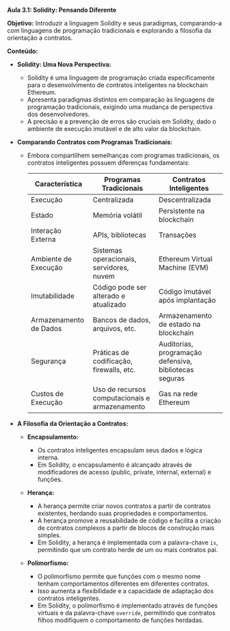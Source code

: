 **Aula 3.1: Solidity: Pensando Diferente**

**Objetivo:** Introduzir a linguagem Solidity e seus paradigmas, comparando-a com linguagens de programação tradicionais e explorando a filosofia da orientação a contratos.

**Conteúdo:**

- **Solidity: Uma Nova Perspectiva:**
    - Solidity é uma linguagem de programação criada especificamente para o desenvolvimento de contratos inteligentes na blockchain Ethereum.
    - Apresenta paradigmas distintos em comparação às linguagens de programação tradicionais, exigindo uma mudança de perspectiva dos desenvolvedores.
    - A precisão e a prevenção de erros são cruciais em Solidity, dado o ambiente de execução imutável e de alto valor da blockchain.

- **Comparando Contratos com Programas Tradicionais:**
    - Embora compartilhem semelhanças com programas tradicionais, os contratos inteligentes possuem diferenças fundamentais:

        | Característica          | Programas Tradicionais                        | Contratos Inteligentes                                  |
        |--------------------------|-----------------------------------------------|----------------------------------------------------------|
        | Execução              | Centralizada                                  | Descentralizada                                       |
        | Estado                 | Memória volátil                               | Persistente na blockchain                             |
        | Interação Externa      | APIs, bibliotecas                             | Transações                                             |
        | Ambiente de Execução | Sistemas operacionais, servidores, nuvem     | Ethereum Virtual Machine (EVM)                       |
        | Imutabilidade          | Código pode ser alterado e atualizado        | Código imutável após implantação                      |
        | Armazenamento de Dados | Bancos de dados, arquivos, etc.              | Armazenamento de estado na blockchain                 |
        | Segurança              | Práticas de codificação, firewalls, etc.     | Auditorias, programação defensiva, bibliotecas seguras |
        | Custos de Execução    | Uso de recursos computacionais e armazenamento | Gas na rede Ethereum                                   |

- **A Filosofia da Orientação a Contratos:**
    - **Encapsulamento:**
        - Os contratos inteligentes encapsulam seus dados e lógica interna.
        - Em Solidity, o encapsulamento é alcançado através de modificadores de acesso (public, private, internal, external) e funções.

    - **Herança:**
        - A herança permite criar novos contratos a partir de contratos existentes, herdando suas propriedades e comportamentos.
        - A herança promove a reusabilidade de código e facilita a criação de contratos complexos a partir de blocos de construção mais simples.
        - Em Solidity, a herança é implementada com a palavra-chave `is`, permitindo que um contrato herde de um ou mais contratos pai.

    - **Polimorfismo:**
        - O polimorfismo permite que funções com o mesmo nome tenham comportamentos diferentes em diferentes contratos.
        - Isso aumenta a flexibilidade e a capacidade de adaptação dos contratos inteligentes.
        - Em Solidity, o polimorfismo é implementado através de funções virtuais e da palavra-chave `override`, permitindo que contratos filhos modifiquem o comportamento de funções herdadas.
